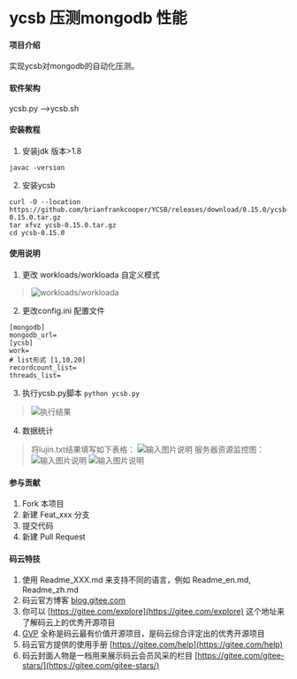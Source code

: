 # ycsb 压测mongodb 性能

#### 项目介绍
实现ycsb对mongodb的自动化压测。

#### 软件架构
ycsb.py -->ycsb.sh


#### 安装教程

1. 安装jdk 版本>1.8
```
javac -version
```
2. 安装ycsb
```
curl -O --location https://github.com/brianfrankcooper/YCSB/releases/download/0.15.0/ycsb-0.15.0.tar.gz
tar xfvz ycsb-0.15.0.tar.gz
cd ycsb-0.15.0
```

#### 使用说明

1. 更改 workloads/workloada 自定义模式
>![workloads/workloada](https://images.gitee.com/uploads/images/2018/0827/141911_e3c48b03_1753909.png "屏幕截图.png")
2. 更改config.ini 配置文件
```
[mongodb]
mongodb_url=
[ycsb]
work=
# list形式 [1,10,20]
recordcount_list=
threads_list= 
```
3. 执行ycsb.py脚本
`python ycsb.py`
>![执行结果](https://images.gitee.com/uploads/images/2018/0827/145933_4e729cc1_1753909.png "屏幕截图.png")

4. 数据统计
>将lujin.txt结果填写如下表格：
![输入图片说明](https://images.gitee.com/uploads/images/2018/0827/150828_48bbc12e_1753909.png "屏幕截图.png")
服务器资源监控图：  
![输入图片说明](https://images.gitee.com/uploads/images/2018/0827/150855_c6be5eb5_1753909.png "屏幕截图.png")
![输入图片说明](https://images.gitee.com/uploads/images/2018/0827/150902_a6f6ef53_1753909.png "屏幕截图.png")
#### 参与贡献

1. Fork 本项目
2. 新建 Feat_xxx 分支
3. 提交代码
4. 新建 Pull Request


#### 码云特技

1. 使用 Readme\_XXX.md 来支持不同的语言，例如 Readme\_en.md, Readme\_zh.md
2. 码云官方博客 [blog.gitee.com](https://blog.gitee.com)
3. 你可以 [https://gitee.com/explore](https://gitee.com/explore) 这个地址来了解码云上的优秀开源项目
4. [GVP](https://gitee.com/gvp) 全称是码云最有价值开源项目，是码云综合评定出的优秀开源项目
5. 码云官方提供的使用手册 [https://gitee.com/help](https://gitee.com/help)
6. 码云封面人物是一档用来展示码云会员风采的栏目 [https://gitee.com/gitee-stars/](https://gitee.com/gitee-stars/)